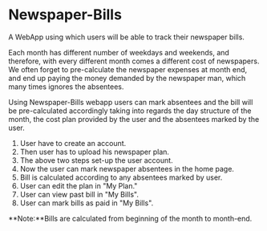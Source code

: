 # Newspaper-Bills
 A WebApp using which users will be able to track their newspaper bills.
 
 Each month has different number of weekdays and weekends, and therefore, with every different month comes a different
 cost of newspapers. We often forget to pre-calculate the newspaper expenses at month end, and end up paying the money 
 demanded by the newspaper man, which many times ignores the absentees.
 
 Using Newspaper-Bills webapp users can mark absentees and the bill will be pre-calculated accordingly taking into 
 regards the day structure of the month, the cost plan provided by the user and the absentees marked by the user.
 
 1. User have to create an account.
 2. Then user has to upload his newspaper plan.
 3. The above two steps set-up the user account.
 4. Now the user can mark newspaper absentees in the home page.
 5. Bill is calculated according to any absentees marked by user.
 6. User can edit the plan in "My Plan."
 7. User can view past bill in "My Bills".
 8. User can mark bills as paid in "My Bills".
 
 **Note:**Bills are calculated from beginning of the month to month-end.
